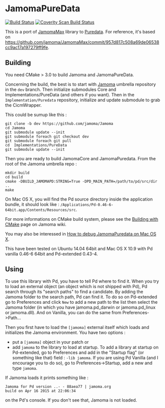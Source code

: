 JamomaPureData
==============
[![Build Status](https://travis-ci.org/jamoma/JamomaPureData.svg?branch=master)](https://travis-ci.org/jamoma/JamomaPureData)
<a href="https://scan.coverity.com/projects/5514">
  <img alt="Coverity Scan Build Status"
       src="https://scan.coverity.com/projects/5514/badge.svg"/>
</a>

This is a port of [JamomaMax](https://github.com/jamoma/JamomaMax) library to [Puredata](http://puradata.info).
For reference, it's based on https://github.com/jamoma/JamomaMax/commit/957d817c508a69de06538cc9ac17a197279ff9fe.

Building
--------
You need CMake > 3.0 to build Jamoma and JamomaPureData.

Concerning the build, the best is to start with [Jamoma](https://github.com/jamoma/Jamoma) umbrella repository in the `dev` branch.
Then initialize submodules Core and Implementations/PureData (and others if you want).
Then in the `Implementation/Puredata` repository, initialize and update submodule to grab the CicmWrapper.

This could be sumup like this :

~~~~
git clone -b dev https://github.com/jamoma/Jamoma
cd Jamoma
git submodule update --init
git submodule foreach git checkout dev
git submodule foreach git pull
cd  Implementations/PureData
git submodule update --init
~~~~

Then you are ready to build JamomaCore and JamomaPuredata. From the root of the Jamoma umbrella repo : 

~~~~
mkdir build
cd build 
cmake -DBUILD_JAMOMAPD:STRING=True -DPD_MAIN_PATH=/path/to/pd/src/dir ..
make
~~~~

On Mac OS X, you will find the Pd source directory inside the application bundle, it should look like : `/Applications/Pd-0.46-6-64bit.app/Contents/Resources/src`.

For more informations on CMake build system, please see the [Building with CMake](https://github.com/jamoma/Jamoma/wiki/Building-with-CMake) page on Jamoma wiki.

You may also be interessed in [How to debug JamomaPuredata on Mac OS X](https://github.com/jamoma/JamomaPureData/wiki/How-to-debug-JamomaPuredata-on-Mac-OS-X).

This have been tested on Ubuntu 14.04 64bit and Mac OS X 10.9 with Pd vanilla 0.46-6 64bit and Pd-extended 0.43-4.

Using
-----

To use this library with Pd, you have to tell Pd where to find it.
When you try to load an external object (an object which is not shipped with Pd), Pd search through its "search paths" to find a candidate.
By adding the Jamoma folder to the search path, Pd can find it.
To do so on Pd-extended go to Preferences and click `New` to add a new path to the list then select the Jamoma folder (in which you have jamoma.pd_darwin or jamoma.pd_linux or jamoma.dll).
And on Vanilla, you can do the same from Preferences->Path...

Then you first have to load the `[jamoma]` external itself which loads and initializes the Jamoma environment.
You have two options :
- put a `[jamoma]` object in your patch
or
- add `jamoma` to the library to load at startup.
To add a library at startup on Pd-extended, go to Preferences and add in the "Startup flag" (or something like that) field : `-lib jamoma`.
If you are using Pd Vanilla (and I encourage you to do so), go to Preferences->Startup, add a new and type `jamoma`.

If Jamoma loads it prints something like : 

~~~~
Jamoma for Pd version ..- - 88aea77 | jamoma.org
build on Apr 16 2015 at 22:06:34
~~~~

on the Pd's console.
If you don't see that, Jamoma is not loaded.
